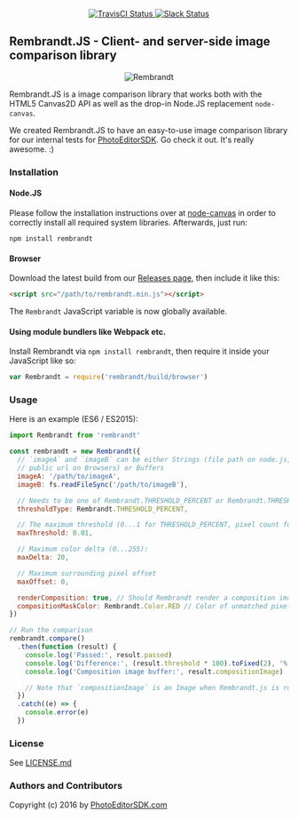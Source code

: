 <p align="center">
  <a href="https://pesdk-slack.herokuapp.com/">
    <img src="https://img.shields.io/travis/imgly/rembrandt.svg" alt="TravisCI Status" />
  </a>
  <a href="https://travis-ci.org/imgly/rembrandt">
    <img src="https://pesdk-slack.herokuapp.com/badge.svg" alt="Slack Status" />
  </a>
</p>

## Rembrandt.JS - Client- and server-side image comparison library

<p align="center">
  <img src="http://s3.amazonaws.com/pesdk/rembrandt.png" alt="Rembrandt" />
</p>

Rembrandt.JS is a image comparison library that works both with the
HTML5 Canvas2D API as well as the drop-in Node.JS replacement
`node-canvas`.

We created Rembrandt.JS to have an easy-to-use image comparison
library for our internal tests for [PhotoEditorSDK](https://www.photoeditorsdk.com).
Go check it out. It's really awesome. :)

### Installation

#### Node.JS

Please follow the installation instructions over at [node-canvas](https://github.com/Automattic/node-canvas#installation)
in order to correctly install all required system libraries. Afterwards, just run:

`npm install rembrandt`

#### Browser

Download the latest build from our [Releases page](https://github.com/imgly/rembrandt/releases), then
include it like this:

```html
<script src="/path/to/rembrandt.min.js"></script>
```

The `Rembrandt` JavaScript variable is now globally available.

#### Using module bundlers like Webpack etc.

Install Rembrandt via `npm install rembrandt`, then require it inside your JavaScript like so:

```js
var Rembrandt = require('rembrandt/build/browser')
```

### Usage

Here is an example (ES6 / ES2015):

```js
import Rembrandt from 'rembrandt'

const rembrandt = new Rembrandt({
  // `imageA` and `imageB` can be either Strings (file path on node.js,
  // public url on Browsers) or Buffers
  imageA: '/path/to/imageA',
  imageB: fs.readFileSync('/path/to/imageB'),

  // Needs to be one of Rembrandt.THRESHOLD_PERCENT or Rembrandt.THRESHOLD_PIXELS
  thresholdType: Rembrandt.THRESHOLD_PERCENT,

  // The maximum threshold (0...1 for THRESHOLD_PERCENT, pixel count for THRESHOLD_PIXELS
  maxThreshold: 0.01,

  // Maximum color delta (0...255):
  maxDelta: 20,

  // Maximum surrounding pixel offset
  maxOffset: 0,

  renderComposition: true, // Should Rembrandt render a composition image?
  compositionMaskColor: Rembrandt.Color.RED // Color of unmatched pixels
})

// Run the comparison
rembrandt.compare()
  .then(function (result) {
    console.log('Passed:', result.passed)
    console.log('Difference:', (result.threshold * 100).toFixed(2), '%')
    console.log('Composition image buffer:', result.compositionImage)

    // Note that `compositionImage` is an Image when Rembrandt.js is run in the browser environment
  })
  .catch((e) => {
    console.error(e)
  })
```

### License
See [LICENSE.md](LICENSE.md)

### Authors and Contributors
Copyright (c) 2016 by [PhotoEditorSDK.com](https://www.photoeditorsdk.com)
